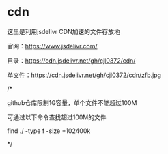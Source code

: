 # cdn    

这里是利用jsdelivr CDN加速的文件存放地

官网：https://www.jsdelivr.com/

目录：https://cdn.jsdelivr.net/gh/cjl0372/cdn/

单文件：https://cdn.jsdelivr.net/gh/cjl0372/cdn/zfb.jpg

/*

github仓库限制1G容量，单个文件不能超过100M

可通过以下命令查找超过100M的文件

find ./ -type f -size +102400k

*/
